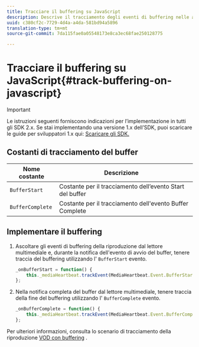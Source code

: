 ```yaml
---
title: Tracciare il buffering su JavaScript
description: Descrive il tracciamento degli eventi di buffering nelle app browser (JS).
uuid: c380cf2c-7729-4d4a-a4da-581bd94a5896
translation-type: tm+mt
source-git-commit: 7da115fae0a05548173e8ca3ec68fae250128775

---
```



# Tracciare il buffering su JavaScript{#track-buffering-on-javascript}

>[!IMPORTANT]
>
>Le istruzioni seguenti forniscono indicazioni per l’implementazione in tutti gli SDK 2.x. Se stai implementando una versione 1.x dell’SDK, puoi scaricare le guide per sviluppatori 1.x qui: [Scaricare gli SDK.](/help/sdk-implement/download-sdks.md)

## Costanti di tracciamento del buffer

| Nome costante | Descrizione     |
|---|---|
| `BufferStart` | Costante per il tracciamento dell’evento Start del buffer |
| `BufferComplete` | Costante per il tracciamento dell'evento Buffer Complete |

## Implementare il buffering

1. Ascoltare gli eventi di buffering della riproduzione dal lettore multimediale e, durante la notifica dell'evento di avvio del buffer, tenere traccia del buffering utilizzando l' `BufferStart` evento.

   ```js
   _onBufferStart = function() { 
       this._mediaHeartbeat.trackEvent(MediaHeartbeat.Event.BufferStart); 
   };
   ```

1. Nella notifica completa del buffer dal lettore multimediale, tenere traccia della fine del buffering utilizzando l' `BufferComplete` evento.

   ```js
   _onBufferComplete = function() { 
       this._mediaHeartbeat.trackEvent(MediaHeartbeat.Event.BufferComplete); 
   };
   ```

Per ulteriori informazioni, consulta lo scenario di tracciamento della riproduzione [VOD con buffering](/help/sdk-implement/tracking-scenarios/vod-buffering.md) .
